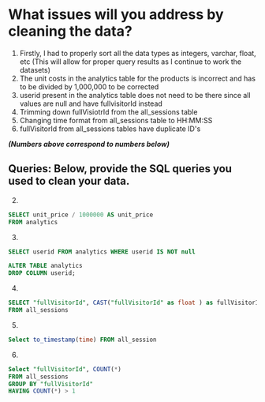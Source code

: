 # What issues will you address by cleaning the data?

1. Firstly, I had to properly sort all the data types as integers, varchar, float, etc (This will allow for proper query results as I continue to work the datasets)
2. The unit costs in the analytics table for the products is incorrect and has to be divided by 1,000,000 to be corrected
3. userid present in the analytics table does not need to be there since all values are null and have fullvisitorId instead
4. Trimming down fullVisiotrId from the all_sessions table 
5. Changing time format from all_sessions table to HH:MM:SS
6. fullVisitorId from all_sessions tables have duplicate ID's

***(Numbers above correspond to numbers below)***

## Queries: Below, provide the SQL queries you used to clean your data.

2. 
 ```SQL
SELECT unit_price / 1000000 AS unit_price
FROM analytics
```
3. 
```SQL
SELECT userid FROM analytics WHERE userid IS NOT null
```
```SQL
ALTER TABLE analytics
DROP COLUMN userid;
```
4.
```SQL
SELECT "fullVisitorId", CAST("fullVisitorId" as float ) as fullVisitorIdTrim
FROM all_sessions
```
5. 
```SQL
Select to_timestamp(time) FROM all_session
```
6. 
```SQL
Select "fullVisitorId", COUNT(*)
FROM all_sessions
GROUP BY "fullVisitorId"
HAVING COUNT(*) > 1
```
